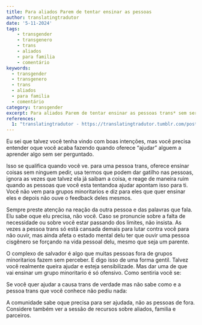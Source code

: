 ```yaml
---
title: Para aliados Parem de tentar ensinar as pessoas
author: translatingtradutor
date: '5-11-2024'
tags:
    - transgender
    - transgenero
    - trans
    - aliados
    - para familia
    - comentário
keywords:
  - transgender
  - transgenero
  - trans
  - aliados
  - para familia
  - comentário
category: transgender
excerpt: Para aliados Parem de tentar ensinar as pessoas trans* sem ser perguntadoEu sei que talvez você tenha vindo com boas intenções, mas você precisa ent...
references:
  1: "translatingtradutor - https://translatingtradutor.tumblr.com/post/766319219256311808/para-aliados-parem-de-tentar-ensinar-as-pessoas"
---
```


Eu sei que talvez você tenha vindo com boas intenções, mas você precisa entender oque você acaba fazendo quando oferece “ajudar” alguem a aprender algo sem ser perguntado.

Isso se qualifica quando você ve. para uma pessoa trans, oferece ensinar coisas sem ninguem pedir, usa termos que podem dar gatilho nas pessoas, ignora as vezes que talvez ela já saibam a coisa, e reage de maneira ruim quando as pessoas que você esta tentandoa ajudar apontam isso para ti. Você não vem para grupos minoritarios e diz para eles que quer ensinar eles e depois não ouve o feedback deles mesmos.

Sempre preste atenção na reação da outra pessoa e das palavras que fala. Elu sabe oque elu precisa, não você. Caso se pronuncie sobre a falta de necessidade ou sobre você estar passando dos limites, não insista. As vezes a pessoa trans só está cansada demais para lutar contra você para não ouvir, mas ainda afeta o estado mental delu ter que ouvir uma pessoa cisgênero se forçando na vida pessoal delu, mesmo que seja um parente.

O complexo de salvador é algo que muitas pessoas fora de grupos minoritarios fazem sem perceber. E digo isso de uma forma gentil. Talvez você realmente queira ajudar e esteja sensibilizade. Mas dar uma de que vai ensinar um grupo minoritario é só ofensivo. Como sentiria você se:

Se você quer ajudar a causa trans de verdade mas não sabe como e a pessoa trans que você conhece não pediu nada:

A comunidade sabe oque precisa para ser ajudada, não as pessoas de fora. Considere também ver a sessão de recursos sobre aliados, familia e parceiros.